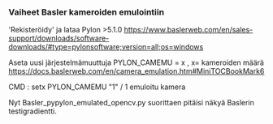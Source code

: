 ### Vaiheet Basler kameroiden emulointiin

'Rekisteröidy' ja lataa Pylon >5.1.0 https://www.baslerweb.com/en/sales-support/downloads/software-downloads/#type=pylonsoftware;version=all;os=windows

Aseta uusi järjestelmämuuttuja PYLON_CAMEMU = x , x= kameroiden määrä
https://docs.baslerweb.com/en/camera_emulation.htm#MiniTOCBookMark6

CMD : setx PYLON_CAMEMU "1" / 1 emuloitu kamera

Nyt Basler_pypylon_emulated_opencv.py suorittaen pitäisi näkyä Baslerin testigradientti.